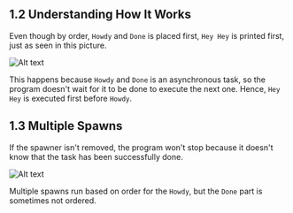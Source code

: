 ## 1.2 Understanding How It Works
Even though by order, `Howdy` and `Done` is placed first, `Hey Hey` is printed first, just as seen in this picture.

![Alt text](timer_1.png)

This happens because `Howdy` and `Done` is an asynchronous task, so the program doesn't wait for it to be done to execute the next one. Hence, `Hey Hey` is executed first before `Howdy`.

## 1.3 Multiple Spawns
If the spawner isn't removed, the program won't stop because it doesn't know that the task has been successfully done.

![Alt text](timer_2.png)

Multiple spawns run based on order for the `Howdy`, but the `Done` part is sometimes not ordered.